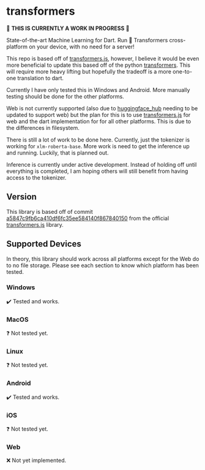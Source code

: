 # transformers

🚧 **THIS IS CURRENTLY A WORK IN PROGRESS** 🚧

State-of-the-art Machine Learning for Dart. Run 🤗 Transformers cross-platform on your device, with no need for a server!

This repo is based off of [transformers.js](https://github.com/huggingface/transformers.js), however, I believe it would be even more beneficial to update this based off of the python [transformers](https://github.com/huggingface/transformers). This will require more heavy lifting but hopefully the tradeoff is a more one-to-one translation to dart.

Currently I have only tested this in Windows and Android. More manually testing should be done for the other platforms.

Web is not currently supported (also due to [huggingface_hub](https://github.com/NathanKolbas/huggingface_hub_dart) needing to be updated to support web) but the plan for this is to use [transformers.js](https://github.com/huggingface/transformers.js) for web and the dart implementation for for all other platforms. This is due to the differences in filesystem.

There is still a lot of work to be done here. Currently, just the tokenizer is working for `xlm-roberta-base`. More work is need to get the inference up and running. Luckily, that is planned out.

Inference is currently under active development. Instead of holding off until everything is completed, I am hoping others will still benefit from having access to the tokenizer. 

## Version

This library is based off of commit [a5847c9fb6ca410df6fc35ee584140f867840150](https://github.com/huggingface/transformers.js/tree/a5847c9fb6ca410df6fc35ee584140f867840150) from the official [transformers.js](https://github.com/huggingface/transformers.js) library.

## Supported Devices

In theory, this library should work across all platforms except for the Web do to no file storage. Please see each section to know which platform has been tested.

### Windows

✔️ Tested and works.

### MacOS

❓ Not tested yet.

### Linux

❓ Not tested yet.

### Android

✔️ Tested and works.

### iOS

❓ Not tested yet.

### Web

❌ Not yet implemented.
